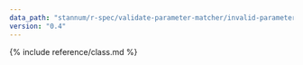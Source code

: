 ```yaml
---
data_path: "stannum/r-spec/validate-parameter-matcher/invalid-parameter-handled-error"
version: "0.4"
---
```


{% include reference/class.md %}
